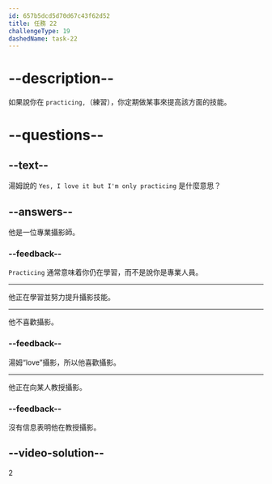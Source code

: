```yaml
---
id: 657b5dcd5d70d67c43f62d52
title: 任務 22
challengeType: 19
dashedName: task-22
---
```


# --description--

如果說你在 `practicing,`（練習），你定期做某事來提高該方面的技能。

# --questions--

## --text--

湯姆說的 `Yes, I love it but I'm only practicing` 是什麼意思？

## --answers--

他是一位專業攝影師。

### --feedback--

`Practicing` 通常意味着你仍在學習，而不是說你是專業人員。

---

他正在學習並努力提升攝影技能。

---

他不喜歡攝影。

### --feedback--

湯姆“love”攝影，所以他喜歡攝影。

---

他正在向某人教授攝影。

### --feedback--

沒有信息表明他在教授攝影。

## --video-solution--

2
